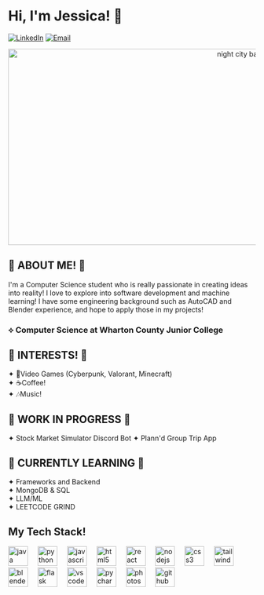 
# Hi, I'm Jessica! 👋

[![LinkedIn](https://img.shields.io/badge/LinkedIn-blue?style=for-the-badge&logo=linkedin)](https://www.linkedin.com/in/jessicanhudo/)
[![Email](https://img.shields.io/badge/Email-D14836?style=for-the-badge&logo=gmail&logoColor=white)](mailto:jessicahu.do@gmail.com)


<p align="center">
 <img src="https://i.pinimg.com/originals/bc/87/e5/bc87e5124f8d2cfe810d403adc96ad01.gif" alt="night city background gif" height="400" width="1000" />
</p>

<div align="center">
<h2 align="left"> 🌸 ABOUT ME! 🌸</h2>
<p align="left"> I'm a Computer Science student who is really passionate in creating ideas into reality!
 I love to explore into software development and machine learning!
 I have some engineering background such as AutoCAD and Blender experience, 
 and hope to apply those in my projects! </p> 
<h3 align="left">⟡ Computer Science at Wharton County Junior College</h3>
<div align="left">
<h2>
🌸 INTERESTS! 
🌸 </h2>
 ✦ 👾Video Games (Cyberpunk, Valorant, Minecraft)
<br> ✦ ☕Coffee!
<br> ✦ 🎶Music!
 </div>
</div>

## 🌸 WORK IN PROGRESS 🌸
✦ Stock Market Simulator Discord Bot
✦ Plann'd Group Trip App

## 🌸 CURRENTLY LEARNING 🌸
✦ Frameworks and Backend
<br>✦ MongoDB & SQL
<br>✦ LLM/ML
<br>✦ LEETCODE GRIND

## My Tech Stack! 
<div align="left">
  <img src="https://cdn.jsdelivr.net/gh/devicons/devicon/icons/java/java-original.svg" height="40" alt="java logo"  />
  <img width="12" />
  <img src="https://cdn.jsdelivr.net/gh/devicons/devicon/icons/python/python-original.svg" height="40" alt="python logo"  />
  <img width="12" />
 <img src="https://cdn.jsdelivr.net/gh/devicons/devicon/icons/javascript/javascript-original.svg" height="40" alt="javascript logo"  />
  <img width="12" />
  <img src="https://cdn.jsdelivr.net/gh/devicons/devicon/icons/html5/html5-original.svg" height="40" alt="html5 logo"  />
  <img width="12" />
 <img src="https://cdn.jsdelivr.net/gh/devicons/devicon/icons/react/react-original.svg" height="40" alt="react logo"  />
  <img width="12" />
  <img src="https://cdn.jsdelivr.net/gh/devicons/devicon/icons/nodejs/nodejs-original.svg" height="40" alt="nodejs logo"  />
  <img width="12" />
  <img src="https://cdn.jsdelivr.net/gh/devicons/devicon/icons/css3/css3-original.svg" height="40" alt="css3 logo"  />
  <img width="12" />
  <img src="https://cdn.jsdelivr.net/gh/devicons/devicon/icons/tailwindcss/tailwindcss-original-wordmark.svg" height="40" alt="tailwindcss logo"  />
  <img width="12" />
  <img src="https://cdn.jsdelivr.net/gh/devicons/devicon/icons/blender/blender-original.svg" height="40" alt="blender logo"  />
  <img width="12" />
  <img src="https://cdn.jsdelivr.net/gh/devicons/devicon/icons/flask/flask-original.svg" height="40" alt="flask logo"  />
  <img width="12" />
  <img src="https://cdn.jsdelivr.net/gh/devicons/devicon/icons/vscode/vscode-original.svg" height="40" alt="vscode logo"  />
  <img width="12" />
  <img src="https://cdn.jsdelivr.net/gh/devicons/devicon/icons/pycharm/pycharm-original.svg" height="40" alt="pycharm logo"  />
  <img width="12" />
  <img src="https://cdn.jsdelivr.net/gh/devicons/devicon/icons/photoshop/photoshop-plain.svg" height="40" alt="photoshop logo"  />
  <img width="12" />
  <img src="https://cdn.jsdelivr.net/gh/devicons/devicon/icons/github/github-original.svg" height="40" alt="github logo"  />
</div>

###
